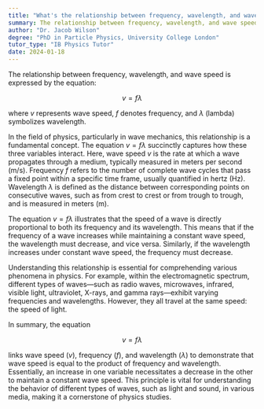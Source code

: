 ```yaml
---
title: "What's the relationship between frequency, wavelength, and wave speed?"
summary: The relationship between frequency, wavelength, and wave speed is given by the equation $v = f \lambda$, where $v$ is wave speed, $f$ is frequency, and $\lambda$ is wavelength.
author: "Dr. Jacob Wilson"
degree: "PhD in Particle Physics, University College London"
tutor_type: "IB Physics Tutor"
date: 2024-01-18
---
```


The relationship between frequency, wavelength, and wave speed is expressed by the equation:

$$
v = f \lambda
$$

where $v$ represents wave speed, $f$ denotes frequency, and $\lambda$ (lambda) symbolizes wavelength.

In the field of physics, particularly in wave mechanics, this relationship is a fundamental concept. The equation $v = f \lambda$ succinctly captures how these three variables interact. Here, wave speed $v$ is the rate at which a wave propagates through a medium, typically measured in meters per second (m/s). Frequency $f$ refers to the number of complete wave cycles that pass a fixed point within a specific time frame, usually quantified in hertz (Hz). Wavelength $\lambda$ is defined as the distance between corresponding points on consecutive waves, such as from crest to crest or from trough to trough, and is measured in meters (m).

The equation $v = f \lambda$ illustrates that the speed of a wave is directly proportional to both its frequency and its wavelength. This means that if the frequency of a wave increases while maintaining a constant wave speed, the wavelength must decrease, and vice versa. Similarly, if the wavelength increases under constant wave speed, the frequency must decrease.

Understanding this relationship is essential for comprehending various phenomena in physics. For example, within the electromagnetic spectrum, different types of waves—such as radio waves, microwaves, infrared, visible light, ultraviolet, X-rays, and gamma rays—exhibit varying frequencies and wavelengths. However, they all travel at the same speed: the speed of light.

In summary, the equation

$$
v = f \lambda
$$

links wave speed ($v$), frequency ($f$), and wavelength ($\lambda$) to demonstrate that wave speed is equal to the product of frequency and wavelength. Essentially, an increase in one variable necessitates a decrease in the other to maintain a constant wave speed. This principle is vital for understanding the behavior of different types of waves, such as light and sound, in various media, making it a cornerstone of physics studies.
    